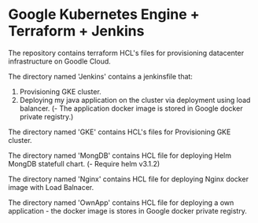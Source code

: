 # Google Kubernetes Engine + Terraform + Jenkins

The repository contains terraform HCL's files for provisioning datacenter infrastructure on Goodle Cloud.

The directory named 'Jenkins' contains a jenkinsfile that:
1. Provisioning GKE cluster.
2. Deploying my java application on the cluster via deployment using load balancer. (- The application docker image is stored in Google docker private registry.) 

The directory named 'GKE' contains HCL's files for Provisioning GKE cluster.

The directory named 'MongDB' contains HCL file for deploying Helm MongDB statefull chart. (- Require helm v3.1.2)

The directory named 'Nginx' contains HCL file for deploying Nginx docker image with Load Balnacer.

The directory named 'OwnApp' contains HCL file for deploying a own application - the docker image is stores in Google docker private registry.


